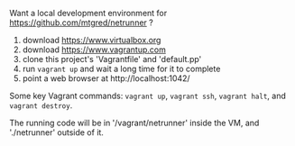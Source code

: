 Want a local development environment for https://github.com/mtgred/netrunner ?

1. download https://www.virtualbox.org
2. download https://www.vagrantup.com
3. clone this project's 'Vagrantfile' and 'default.pp'
4. run `vagrant up` and wait a long time for it to complete
5. point a web browser at http://localhost:1042/

Some key Vagrant commands: `vagrant up`, `vagrant ssh`, `vagrant halt`, and `vagrant destroy`.

The running code will be in '/vagrant/netrunner' inside the VM, and './netrunner' outside of it.
